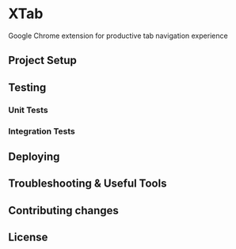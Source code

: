 # XTab
Google Chrome extension for productive tab navigation experience

## Project Setup

## Testing

### Unit Tests

### Integration Tests

## Deploying

## Troubleshooting & Useful Tools

## Contributing changes

## License
